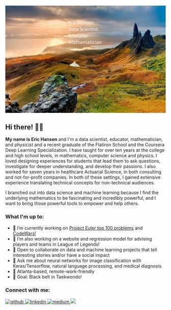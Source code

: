 ![github_header](https://github.com/ericthansen/ericthansen/blob/main/EricHansen-scotland-wild-camping_cac47b8b56.jpg?raw=true)

## Hi there! 👋🏼

**My name is Eric Hansen** and I'm a data scientist, educator, mathematician, and physicist and a recent graduate of the Flatiron School and the Coursera Deep Learning Specialization. I have taught for over ten years at the college and high school levels, in mathematics, computer science and physics. I loved designing experiences for students that lead them to ask questions, investigate for deeper understanding, and develop their passions. I also worked for seven years in healthcare Actuarial Science, in both consulting and not-for-profit companies.  In both of these settings, I gained extensive experience translating technical concepts for non-technical audiences. 

I branched out into data science and machine learning because I find the underlying mathematics to be fascinating and incredibly powerful, and I want to bring those powerful tools to empower and help others.

### What I'm up to:

- 🔭 I’m currently working on [Project Euler top 100 problems](https://projecteuler.net/archives/) and [CodeWars!](https://www.codewars.com/users/mechafish)
- 🌱 I’m also working on a website and regression model for advising players and teams in League of Legends!
- 👯 Open to collaborate on data and machine learning projects that tell interesting stories and/or have a social impact
- 💬 Ask me about neural networks for image classification with Keras/Tensorflow, natural language processing, and medical diagnosis
- 🗽 Atlanta-based, remote-work-friendly
- 🥅 Goal: Black belt in Taekwondo!

### Connect with me:

<a href="https://github.com/ericthansen" target="_blank">
<img src=https://img.shields.io/badge/github-%2324292e.svg?&style=for-the-badge&logo=github&logoColor=white alt=github style="margin-bottom: 5px;" />
</a>
<a href="https://linkedin.com/in/eric--hansen" target="_blank">
<img src=https://img.shields.io/badge/linkedin-%231E77B5.svg?&style=for-the-badge&logo=linkedin&logoColor=white alt=linkedin style="margin-bottom: 5px;" />
</a>
<a href="https://ericthansen.medium.com/" target="_blank">
<img src=https://img.shields.io/badge/medium-%23292929.svg?&style=for-the-badge&logo=medium&logoColor=white alt=medium style="margin-bottom: 5px;" />
</a>  
<a href="mailto:eric.t.hansen@gmail" rel="nofollow"><img src= "https://img.shields.io/badge/Gmail-D14836?style=for-the-badge&logo=gmail&logoColor=white" />
</a>
